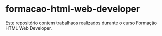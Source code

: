 # formacao-html-web-developer
Este repositório contem trabalhaos realizados durante o curso Formação HTML Web Developer.

